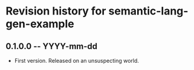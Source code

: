 # Revision history for semantic-lang-gen-example

## 0.1.0.0 -- YYYY-mm-dd

* First version. Released on an unsuspecting world.
